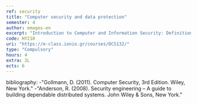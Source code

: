 ```yaml
---
ref: security
title: "Computer security and data protection"
semester: 4
author: emagos-en
excerpt: "Introduction to Computer and Information Security: Definitions, Threats, Vulnerabilities, Risks. Logical Access Control: User AUthentication (Passwords, Challenge-Response, One-time Passwords). Access Control Policies, Authorization Models (MAC, DAC, RBAC), Operating System Security. Computer Malware: Viruses, Trojans, Worms, Bots and Botnets, Rootkits, Propagation Techniques. Internet and Web Security, TCP/IP Security, Cryptographic Techniques and Systems for Secure Communications, authenticated key establishments. Network Firewalls."
code: ΗΥ210
uri: "https://e-class.ionio.gr/courses/DCS132/"
type: "Compulsory"
hours: 4
extra: 2L
ects: 6
---
```



bibliography: 
-"Gollmann, D. (2011). Computer Security, 3rd Edition. Wiley, New York."
-"Anderson, R. (2008). Security engineering – A guide to building dependable distributed systems. John Wiley & Sons, New York."
